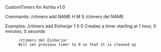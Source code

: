 CustomTimers for Ashita
v1.0

Commands:
/ctimers add NAME H M S
/ctimers del NAME

Examples: /ctimers add Einherjar 1 0 0
          Creates a timer starting at 1 hour, 0 minutes, 0 seconds
          
          /ctimers del Einherjar
          Will set previous timer to 0 so that it is cleaned up
  
